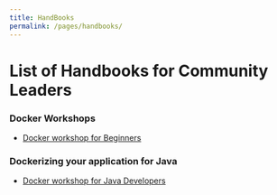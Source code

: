 ```yaml
---
title: HandBooks 
permalink: /pages/handbooks/
---
```


# List of Handbooks for Community Leaders


### Docker Workshops

 - [Docker workshop for Beginners](/docker101/docker101.md)
 
 
### Dockerizing your application for Java

- [Docker workshop for Java Developers](/java/readme.md)




 



